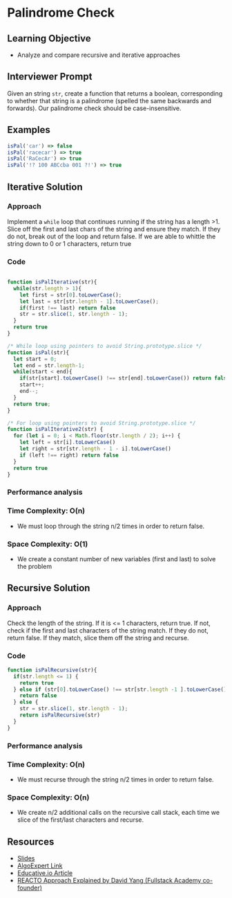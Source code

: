 # Palindrome Check


## Learning Objective
* Analyze and compare recursive and iterative approaches


## Interviewer Prompt
Given an string `str`, create a function that returns a boolean, corresponding to whether that string is a palindrome (spelled the same backwards and forwards). Our palindrome check should be case-insensitive. 

## Examples

```js
isPal('car') => false
isPal('racecar') => true
isPal('RaCecAr') => true
isPal('!? 100 ABCcba 001 ?!') => true
```


## Iterative Solution 

### Approach

Implement a `while` loop that continues running if the string has a length >1. Slice off the first and last chars of the string and ensure they match. If they do not, break out of the loop and return false. If we are able to whittle the string down to 0 or 1 characters, return true

### Code

```js

function isPalIterative(str){
  while(str.length > 1){
    let first = str[0].toLowerCase();
    let last = str[str.length - 1].toLowerCase();
    if(first !== last) return false
    str = str.slice(1, str.length - 1);
  }
  return true
}

/* While loop using pointers to avoid String.prototype.slice */
function isPal(str){
  let start = 0;
  let end = str.length-1;
  while(start < end){
    if(str[start].toLowerCase() !== str[end].toLowerCase()) return false;
    start++;
    end--;
  }
  return true;
}

/* For loop using pointers to avoid String.prototype.slice */
function isPalIterative2(str) {
  for (let i = 0; i < Math.floor(str.length / 2); i++) {
    let left = str[i].toLowerCase()
    let right = str[str.length - 1 - i].toLowerCase()
    if (left !== right) return false
  } 
  return true
}

```

### Performance analysis

### Time Complexity: __O(n)__

* We must loop through the string n/2 times in order to return false.

### Space Complexity: __O(1)__

- We create a constant number of new variables (first and last) to solve the problem

## Recursive Solution 

### Approach

Check the length of the string. If it is <= 1 characters, return true. If not, check if the first and last characters of the string match. If they do not, return false. If they match, slice them off the string and recurse. 

### Code

```js
function isPalRecursive(str){
  if(str.length <= 1) {
    return true
  } else if (str[0].toLowerCase() !== str[str.length -1 ].toLowerCase()) {
    return false
  } else {
    str = str.slice(1, str.length - 1);
    return isPalRecursive(str)
  }
}
```

### Performance analysis

### Time Complexity: __O(n)__

* We must recurse through the string n/2 times in order to return false.

### Space Complexity: __O(n)__

- We create n/2 additional calls on the recursive call stack, each time we slice of the first/last characters and recurse. 


## Resources

* [Slides](https://docs.google.com/presentation/d/1xFwfUcxoVdLnyoy-zig7iGLwhkj6PO8YdIMaHXAO4FA/edit?usp=sharing)
* [AlgoExpert Link](https://www.algoexpert.io/questions/Palindrome%20Check)
* [Educative.io Article](https://www.educative.io/blog/algorithms-101-check-string-palindrome)
* [REACTO Approach Explained by David Yang (Fullstack Academy co-founder)](https://youtu.be/DIR_rxusO8Q)